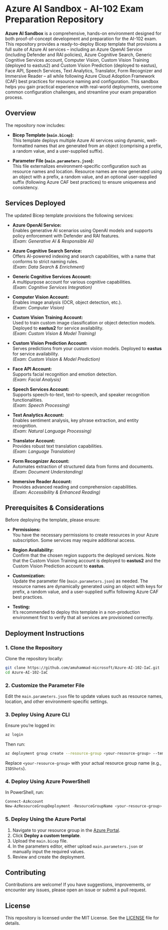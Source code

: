 # Azure AI Sandbox - AI-102 Exam Preparation Repository

**Azure AI Sandbox** is a comprehensive, hands-on environment designed for both proof-of-concept development and preparation for the AI-102 exam. This repository provides a ready-to-deploy Bicep template that provisions a full suite of Azure AI services – including an Azure OpenAI Service (including Defender and RAI policies), Azure Cognitive Search, Generic Cognitive Services account, Computer Vision, Custom Vision Training (deployed to eastus2) and Custom Vision Prediction (deployed to eastus), Face API, Speech Services, Text Analytics, Translator, Form Recognizer and Immersive Reader – all while following Azure Cloud Adoption Framework (CAF) best practices for resource naming and configuration. This sandbox helps you gain practical experience with real-world deployments, overcome common configuration challenges, and streamline your exam preparation process.

## Overview

The repository now includes:

- **Bicep Template (`main.bicep`):**  
  This template deploys multiple Azure AI services using dynamic, well-formatted names that are generated from an object (comprising a prefix, a random value, and a user-supplied suffix). 

 - **Parameter File (`main.parameters.json`):**  
  This file externalizes environment-specific configuration such as resource names and location. Resource names are now generated using an object with a prefix, a random value, and an optional user-supplied suffix (following Azure CAF best practices) to ensure uniqueness and consistency.

## Services Deployed

The updated Bicep template provisions the following services:

- **Azure OpenAI Service:**  
 Enables generative AI scenarios using OpenAI models and supports policy enforcement with Defender and RAI features.  
  *(Exam: Generative AI & Responsible AI)*

- **Azure Cognitive Search Service:**  
  Offers AI-powered indexing and search capabilities, with a name that conforms to strict naming rules.  
  *(Exam: Data Search & Enrichment)*

- **Generic Cognitive Services Account:**  
  A multipurpose account for various cognitive capabilities.  
  *(Exam: Cognitive Services Integration)*

- **Computer Vision Account:**  
  Enables image analysis (OCR, object detection, etc.).  
  *(Exam: Computer Vision)*

- **Custom Vision Training Account:**  
  Used to train custom image classification or object detection models. Deployed to **eastus2** for service availability.  
  *(Exam: Custom Vision & Model Training)*

- **Custom Vision Prediction Account:**  
  Serves predictions from your custom vision models. Deployed to **eastus** for service availability.  
  *(Exam: Custom Vision & Model Prediction)*

- **Face API Account:**  
  Supports facial recognition and emotion detection.  
  *(Exam: Facial Analysis)*

- **Speech Services Account:**  
  Supports speech-to-text, text-to-speech, and speaker recognition functionalities.  
  *(Exam: Speech Processing)*

- **Text Analytics Account:**  
  Enables sentiment analysis, key phrase extraction, and entity recognition.  
  *(Exam: Natural Language Processing)*

- **Translator Account:**  
  Provides robust text translation capabilities.  
  *(Exam: Language Translation)*

- **Form Recognizer Account:**  
  Automates extraction of structured data from forms and documents.  
  *(Exam: Document Understanding)*

- **Immersive Reader Account:**  
  Provides advanced reading and comprehension capabilities.  
  *(Exam: Accessibility & Enhanced Reading)*
 

## Prerequisites & Considerations

Before deploying the template, please ensure:

- **Permissions:**  
  You have the necessary permissions to create resources in your Azure subscription. Some services may require additional access.
  
- **Region Availability:**  
  Confirm that the chosen region supports the deployed services. Note that the Custom Vision Training account is deployed to **eastus2** and the Custom Vision Prediction account to **eastus**.
  
- **Customization:**  
  Update the parameter file (`main.parameters.json`) as needed. The resource names are dynamically generated using an object with keys for prefix, a random value, and a user-supplied suffix following Azure CAF best practices.
  
- **Testing:**  
  It’s recommended to deploy this template in a non-production environment first to verify that all services are provisioned correctly.

## Deployment Instructions

### 1. Clone the Repository

Clone the repository locally:

```bash
git clone https://github.com/amuhammad-microsoft/Azure-AI-102-IaC.git
cd Azure-AI-102-IaC
```

### 2. Customize the Parameter File

Edit the `main.parameters.json` file to update values such as resource names, location, and other environment-specific settings.

### 3. Deploy Using Azure CLI

Ensure you’re logged in:

```bash
az login
```

Then run:

```bash
az deployment group create --resource-group <your-resource-group> --template-file main.bicep --parameters @main.parameters.json
```

Replace `<your-resource-group>` with your actual resource group name (e.g., `ISDShots`).

### 4. Deploy Using Azure PowerShell

In PowerShell, run:

```powershell
Connect-AzAccount
New-AzResourceGroupDeployment -ResourceGroupName <your-resource-group> -TemplateFile main.bicep -TemplateParameterFile main.parameters.json
```

### 5. Deploy Using the Azure Portal

1. Navigate to your resource group in the [Azure Portal](https://portal.azure.com).
2. Click **Deploy a custom template**.
3. Upload the `main.bicep` file.
4. In the parameters editor, either upload `main.parameters.json` or manually input the required values.
5. Review and create the deployment.

## Contributing

Contributions are welcome! If you have suggestions, improvements, or encounter any issues, please open an issue or submit a pull request.

## License

This repository is licensed under the MIT License. See the [LICENSE](LICENSE) file for details.
